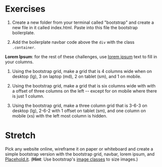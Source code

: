 # Exercises

1. Create a new folder from your terminal called "bootstrap" and create a new file in it called index.html. Paste into this file the bootstrap boilerplate.

1. Add the boilerplate navbar code above the `div` with the class `.container`.

  **Lorem Ipsum**: for the rest of these challenges, use [lorem ipsum](http://www.lipsum.com/feed/html) text to fill in your columns.

1. Using the bootstrap grid, make a grid that is 4 columns wide when on desktop (lg), 3 on laptop (md), 2 on tablet (sm), and 1 on mobile.

1. Using the bootstrap grid, make a grid that is six columns wide with with a offset of three columns on the left -- except for on mobile where there is just 1 column.

1. Using the bootstrap grid, make a three column grid that is 3-6-3 on desktop (lg), 2-6-2 with 1 offset on tablet (sm), and one column on mobile (xs) with the left most column is hidden.

# Stretch

Pick any website online, wireframe it on paper or whiteboard and create a simple bootstrap version with the bootstrap grid, navbar, lorem ipsum, and [Placehold.it](https://placehold.it/). (**Hint**: Use bootstrap's [image classes](http://getbootstrap.com/css/#images) to size images.)
